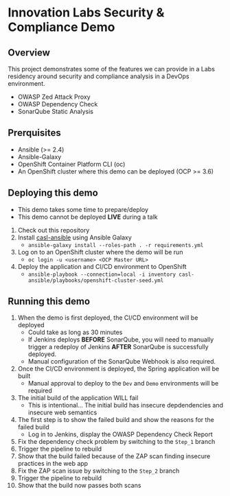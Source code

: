 # Innovation Labs Security & Compliance Demo

## Overview
This project demonstrates some of the features we can provide in 
a Labs residency around security and compliance analysis in a
DevOps environment.
* OWASP Zed Attack Proxy
* OWASP Dependency Check
* SonarQube Static Analysis

## Prerquisites
* Ansible (>= 2.4)
* Ansible-Galaxy
* OpenShift Container Platform CLI (oc)
* An OpenShift cluster where this demo can be deployed (OCP >= 3.6)

## Deploying this demo

* This demo takes some time to prepare/deploy
* This demo cannot be deployed **LIVE** during a talk

1. Check out this repository
2. Install [casl-ansible](https://github.com/redhat-cop/casl-ansible) using Ansible Galaxy
   * `ansible-galaxy install --roles-path . -r requirements.yml`
3. Log on to an OpenShift cluster where the demo will be run
   * `oc login -u <username> <OCP Master URL>`
4. Deploy the application and CI/CD environment to OpenShift
   * `ansible-playbook --connection=local -i inventory casl-ansible/playbooks/openshift-cluster-seed.yml`
  
## Running this demo

1. When the demo is first deployed, the CI/CD environment will be deployed
   * Could take as long as 30 minutes
   * If Jenkins deploys **BEFORE** SonarQube, you will need to manually trigger a redeploy of 
     Jenkins **AFTER** SonarQube is successfully deployed.
   * Manual configuration of the SonarQube Webhook is also required.
2. Once the CI/CD environment is deployed, the Spring application will be built
   * Manual approval to deploy to the `Dev` and `Demo` environments will be required
3. The initial build of the application WILL fail
   * This is intentional... The initial build has insecure depdendencies and insecure web semantics
4. The first step is to show the failed build and show the reasons for the failed build
   * Log in to Jenkins, display the OWASP Dependency Check Report
5. Fix the dependency check problem by switching to the `Step_1` branch
6. Trigger the pipeline to rebuild
7. Show that the build failed because of the ZAP scan finding insecure practices in the web app
8. Fix the ZAP scan issue by switching to the `Step_2` branch
9. Trigger the pipeline to rebuild
10. Show that the build now passes both scans
